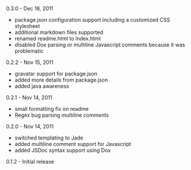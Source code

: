 0.3.0 - Dec 18, 2011

* package.json configuration support including a customized CSS stylesheet
* additional markdown files supported
* renamed readme.html to index.html
* disabled Dox parsing or multiline Javascript comments because it was problematic


0.2.2 - Nov 15, 2011

* gravatar support for package.json
* added more details from package.json
* added java awareness

0.2.1 - Nov 14, 2011

* small formatting fix on readme
* Regex bug parsing multiline comments

0.2.0 - Nov 14, 2011

* switched templating to Jade
* added multiline comment support for Javascript
* added JSDoc syntax support using Dox

0.1.2 - Initial release 